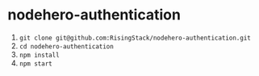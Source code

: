 # nodehero-authentication

1. `git clone git@github.com:RisingStack/nodehero-authentication.git`
2. `cd nodehero-authentication`
3. `npm install`
4. `npm start`
